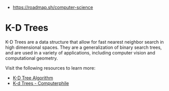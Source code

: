 

- https://roadmap.sh/computer-science

# K-D Trees

K-D Trees are a data structure that allow for fast nearest neighbor  search in high dimensional spaces. They are a generalization of binary  search trees, and are used in a variety of applications, including  computer vision and computational geometry.

Visit the following resources to learn more:

- [K-D Tree Algorithm](https://www.youtube.com/watch?v=Y4ZgLlDfKDg)
- [K-d Trees - Computerphile](https://www.youtube.com/watch?v=BK5x7IUTIyU)